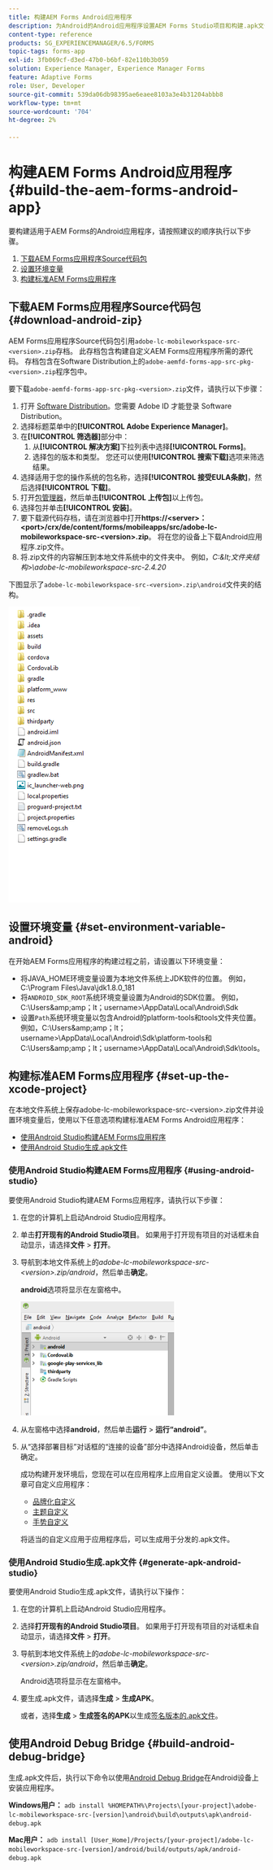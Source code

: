 ```yaml
---
title: 构建AEM Forms Android应用程序
description: 为Android的Android应用程序设置AEM Forms Studio项目和构建.apk文件的步骤
content-type: reference
products: SG_EXPERIENCEMANAGER/6.5/FORMS
topic-tags: forms-app
exl-id: 3fb069cf-d3ed-47b0-b6bf-82e110b3b059
solution: Experience Manager, Experience Manager Forms
feature: Adaptive Forms
role: User, Developer
source-git-commit: 539da06db98395ae6eaee8103a3e4b31204abbb8
workflow-type: tm+mt
source-wordcount: '704'
ht-degree: 2%

---
```


# 构建AEM Forms Android应用程序 {#build-the-aem-forms-android-app}

要构建适用于AEM Forms的Android应用程序，请按照建议的顺序执行以下步骤。

1. [下载AEM Forms应用程序Source代码包](#download-android-zip)
1. [设置环境变量](#set-environment-variable-android)
1. [构建标准AEM Forms应用程序](#set-up-the-xcode-project)

## 下载AEM Forms应用程序Source代码包 {#download-android-zip}

AEM Forms应用程序Source代码包引用`adobe-lc-mobileworkspace-src-<version>.zip`存档。 此存档包含构建自定义AEM Forms应用程序所需的源代码。 存档包含在Software Distribution上的`adobe-aemfd-forms-app-src-pkg-<version>.zip`程序包中。

要下载`adobe-aemfd-forms-app-src-pkg-<version>.zip`文件，请执行以下步骤：

1. 打开 [Software Distribution](https://experience.adobe.com/downloads)。您需要 Adobe ID 才能登录 Software Distribution。
1. 选择标题菜单中的&#x200B;**[!UICONTROL Adobe Experience Manager]**。
1. 在&#x200B;**[!UICONTROL 筛选器]**&#x200B;部分中：
   1. 从&#x200B;**[!UICONTROL 解决方案]**&#x200B;下拉列表中选择&#x200B;**[!UICONTROL Forms]**。
   2. 选择包的版本和类型。 您还可以使用&#x200B;**[!UICONTROL 搜索下载]**&#x200B;选项来筛选结果。
1. 选择适用于您的操作系统的包名称，选择&#x200B;**[!UICONTROL 接受EULA条款]**，然后选择&#x200B;**[!UICONTROL 下载]**。
1. 打开[包管理器](https://experienceleague.adobe.com/docs/experience-manager-65/administering/contentmanagement/package-manager.html?lang=zh-Hans)，然后单击&#x200B;**[!UICONTROL 上传包]**&#x200B;以上传包。
1. 选择包并单击&#x200B;**[!UICONTROL 安装]**。
1. 要下载源代码存档，请在浏览器中打开&#x200B;**https://&lt;server>：&lt;port>/crx/de/content/forms/mobileapps/src/adobe-lc-mobileworkspace-src-&lt;version>.zip**。 将在您的设备上下载Android应用程序.zip文件。
1. 将.zip文件的内容解压到本地文件系统中的文件夹中。 例如，*C:\&lt;文件夹结构>\adobe-lc-mobileworkspace-src-2.4.20*

下图显示了`adobe-lc-mobileworkspace-src-<version>.zip\android`文件夹的结构。

![zip_android_folder_structure](assets/zip_android_folder_structure.png)

## 设置环境变量 {#set-environment-variable-android}

在开始AEM Forms应用程序的构建过程之前，请设置以下环境变量：

* 将JAVA_HOME环境变量设置为本地文件系统上JDK软件的位置。 例如，C:\Program Files\Java\jdk1.8.0_181
* 将`ANDROID_SDK_ROOT`系统环境变量设置为Android的SDK位置。 例如，C:\Users\&amp;amp；lt；username>\AppData\Local\Android\Sdk
* 设置`Path`系统环境变量以包含Android的platform-tools和tools文件夹位置。 例如，C:\Users\&amp;amp；lt；username>\AppData\Local\Android\Sdk\platform-tools和C:\Users\&amp;amp；lt；username>\AppData\Local\Android\Sdk\tools。

## 构建标准AEM Forms应用程序 {#set-up-the-xcode-project}

在本地文件系统上保存adobe-lc-mobileworkspace-src-&lt;version>.zip文件并设置环境变量后，使用以下任意选项构建标准AEM Forms Android应用程序：

* [使用Android Studio构建AEM Forms应用程序](#using-android-studio)
* [使用Android Studio生成.apk文件](#generate-apk-android-studio)

### 使用Android Studio构建AEM Forms应用程序 {#using-android-studio}

要使用Android Studio构建AEM Forms应用程序，请执行以下步骤：

1. 在您的计算机上启动Android Studio应用程序。
1. 单击&#x200B;**打开现有的Android Studio项目**。 如果用于打开现有项目的对话框未自动显示，请选择&#x200B;**文件** > **打开**。
1. 导航到本地文件系统上的&#x200B;*adobe-lc-mobileworkspace-src-&lt;version>.zip/android*，然后单击&#x200B;**确定**。

   **android**&#x200B;选项将显示在左窗格中。

   ![android_folder_studio](assets/android_folder_studio.png)

1. 从左窗格中选择&#x200B;**android**，然后单击&#x200B;**运行** > **运行“android”**。
1. 从“选择部署目标”对话框的“连接的设备”部分中选择Android设备，然后单击确定。

   成功构建开发环境后，您现在可以在应用程序上应用自定义设置。 使用以下文章可自定义应用程序：

   * [品牌化自定义](/help/forms/using/branding-customization.md)
   * [主题自定义](/help/forms/using/theme-customization.md)
   * [手势自定义](/help/forms/using/gesture-customization.md)

   将适当的自定义应用于应用程序后，可以生成用于分发的.apk文件。

### 使用Android Studio生成.apk文件 {#generate-apk-android-studio}

要使用Android Studio生成.apk文件，请执行以下操作：

1. 在您的计算机上启动Android Studio应用程序。
1. 选择&#x200B;**打开现有的Android Studio项目**。 如果用于打开现有项目的对话框未自动显示，请选择&#x200B;**文件** > **打开**。
1. 导航到本地文件系统上的&#x200B;*adobe-lc-mobileworkspace-src-&lt;version>.zip/android*，然后单击&#x200B;**确定**。

   Android选项将显示在左窗格中。

1. 要生成.apk文件，请选择&#x200B;**生成** > **生成APK**。

   或者，选择&#x200B;**生成** > **生成签名的APK**&#x200B;以生成[签名版本的.apk文件](https://developer.android.com/studio/publish/app-signing)。

## 使用Android Debug Bridge {#build-android-debug-bridge}

生成.apk文件后，执行以下命令以使用[Android Debug Bridge](https://developer.android.com/tools/adb)在Android设备上安装应用程序。

**Windows用户：** `adb install %HOMEPATH%\Projects\[your-project]\adobe-lc-mobileworkspace-src-[version]\android\build\outputs\apk\android-debug.apk`

**Mac用户：** `adb install [User_Home]/Projects/[your-project]/adobe-lc-mobileworkspace-src-[version]/android/build/outputs/apk/android-debug.apk`

